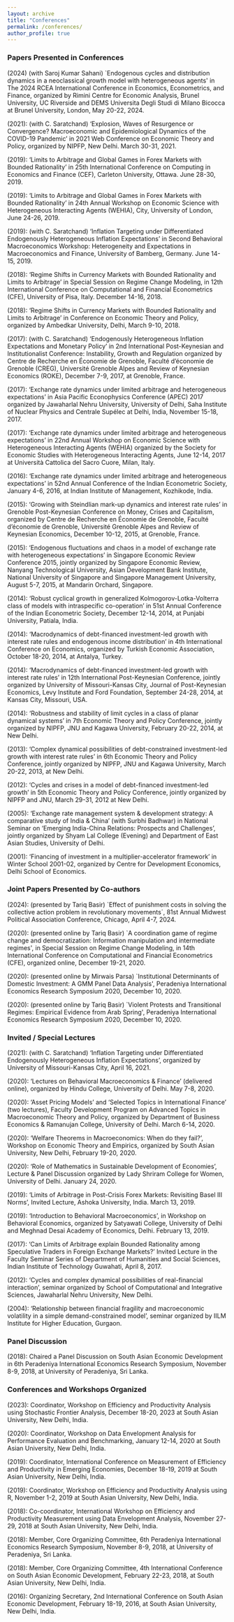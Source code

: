 ```yaml
---
layout: archive
title: "Conferences"
permalink: /conferences/
author_profile: true
---
```


### Papers Presented in Conferences

(2024) (with Saroj Kumar Sahani) `Endogenous cycles and distribution dynamics in a neoclassical growth model with heterogeneous agents' in The 2024 RCEA International Conference in Economics, Econometrics, and Finance, organized by Rimini Centre for Economic Analysis, Brunel University, UC Riverside and DEMS Universita Degli Studi di Milano Bicocca at Brunel University, London, May 20-22, 2024. 

(2021): (with C. Saratchand) ‘Explosion, Waves of Resurgence or Convergence? Macroeconomic and Epidemiological Dynamics of the COVID-19 Pandemic’ in 2021 Web Conference on Economic Theory and Policy, organized by NIPFP, New Delhi. March 30-31, 2021.

(2019): ‘Limits to Arbitrage and Global Games in Forex Markets with Bounded Rationality’ in 25th International Conference on Computing in Economics and Finance (CEF), Carleton University, Ottawa. June 28-30, 2019.

(2019): ‘Limits to Arbitrage and Global Games in Forex Markets with Bounded Rationality’ in 24th Annual Workshop on Economic Science with Heterogeneous Interacting Agents (WEHIA), City, University of London, June 24-26, 2019.

(2019): (with C. Saratchand) ‘Inflation Targeting under Differentiated Endogenously Heterogeneous Inflation Expectations’ in Second Behavioral Macroeconomics Workshop: Heterogeneity and Expectations in Macroeconomics and Finance, University of Bamberg, Germany. June 14-15, 2019.

(2018): ‘Regime Shifts in Currency Markets with Bounded Rationality and Limits to Arbitrage’ in Special Session on Regime Change Modeling, in 12th International Conference on Computational and Financial Econometrics (CFE), University of Pisa, Italy. December 14-16, 2018.

(2018): ‘Regime Shifts in Currency Markets with Bounded Rationality and Limits to Arbitrage’ in Conference on Economic Theory and Policy, organized by Ambedkar University, Delhi, March 9-10, 2018.

(2017): (with C. Saratchand) ‘Endogenously Heterogeneous Inflation Expectations and Monetary Policy’ in 2nd International Post-Keynesian and Institutionalist Conference: Instability, Growth and Regulation organized by Centre de Recherche en Économie de Grenoble, Faculté d’économie de Grenoble (CREG), Université Grenoble Alpes and Review of Keynesian Economics (ROKE), December 7-9, 2017, at Grenoble, France.

(2017): ‘Exchange rate dynamics under limited arbitrage and heterogeneous expectations’ in Asia Pacific Econophysics Conference (APEC) 2017 organized by Jawaharlal Nehru University, University of Delhi, Saha Institute of Nuclear Physics and Centrale Supélec at Delhi, India, November 15-18, 2017.

(2017): ‘Exchange rate dynamics under limited arbitrage and heterogeneous expectations’ in 22nd Annual Workshop on Economic Science with Heterogeneous Interacting Agents (WEHIA) organized by the Society for Economic Studies with Heterogeneous Interacting Agents, June 12-14, 2017 at Università Cattolica del Sacro Cuore, Milan, Italy.

(2016): ‘Exchange rate dynamics under limited arbitrage and heterogeneous expectations’ in 52nd Annual Conference of the Indian Econometric Society, January 4-6, 2016, at Indian Institute of Management, Kozhikode, India.

(2015): ‘Growing with Steindlian mark-up dynamics and interest rate rules’ in Grenoble Post-Keynesian Conference on Money, Crises and Capitalism, organized by Centre de Recherche en Économie de Grenoble, Faculté d’économie de Grenoble, Université Grenoble Alpes and Review of Keynesian Economics, December 10-12, 2015, at Grenoble, France.

(2015): ‘Endogenous fluctuations and chaos in a model of exchange rate with heterogeneous expectations’ in Singapore Economic Review Conference 2015, jointly organized by Singapore Economic Review, Nanyang Technological University, Asian Development Bank Institute, National University of Singapore and Singapore Management University, August 5-7, 2015, at Mandarin Orchard, Singapore.

(2014): ‘Robust cyclical growth in generalized Kolmogorov-Lotka-Volterra class of models with intraspecific co-operation’ in 51st Annual Conference of the Indian Econometric Society, December 12-14, 2014, at Punjabi University, Patiala, India.

(2014): ‘Macrodynamics of debt-financed investment-led growth with interest rate rules and endogenous income distribution’ in 4th International Conference on Economics, organized by Turkish Economic Association, October 18-20, 2014, at Antalya, Turkey.

(2014): ‘Macrodynamics of debt-financed investment-led growth with interest rate rules’ in 12th International Post-Keynesian Conference, jointly organized by University of Missouri-Kansas City, Journal of Post-Keynesian Economics, Levy Institute and Ford Foundation, September 24-28, 2014, at Kansas City, Missouri, USA.

(2014): ‘Robustness and stability of limit cycles in a class of planar dynamical systems’ in 7th Economic Theory and Policy Conference, jointly organized by NIPFP, JNU and Kagawa University, February 20-22, 2014, at New Delhi.

(2013): ‘Complex dynamical possibilities of debt-constrained investment-led growth with interest rate rules’ in 6th Economic Theory and Policy Conference, jointly organized by NIPFP, JNU and Kagawa University, March 20-22, 2013, at New Delhi.

(2012): ‘Cycles and crises in a model of debt-financed investment-led growth’ in 5th Economic Theory and Policy Conference, jointly organized by NIPFP and JNU, March 29-31, 2012 at New Delhi.

(2005): ‘Exchange rate management system & development strategy: A comparative study of India & China’ (with Surbhi Badhwar) in National Seminar on ‘Emerging India-China Relations: Prospects and Challenges’, jointly organized by Shyam Lal College (Evening) and Department of East Asian Studies, University of Delhi.

(2001): ‘Financing of investment in a multiplier-accelerator framework’ in Winter School 2001-02, organized by Centre for Development Economics, Delhi School of Economics.

### Joint Papers Presented by Co-authors

(2024): (presented by Tariq Basir) `Effect of punishment costs in solving the collective action problem in revolutionary movements´, 81st Annual Midwest Political Association Conference, Chicago, April 4-7, 2024.

(2020): (presented online by Tariq Basir) `A coordination game of regime change and democratization: Information manipulation and intermediate regimes', in Special Session on Regime Change Modeling, in 14th International Conference on Computational and Financial Econometrics (CFE), organized online, December 19-21, 2020.

(2020): (presented online by Mirwais Parsa) `Institutional Determinants of Domestic Investment: A GMM Panel Data Analysis', Peradeniya International Economics Research Symposium 2020, December 10, 2020.

(2020): (presented online by Tariq Basir) `Violent Protests and Transitional Regimes: Empirical Evidence from Arab Spring', Peradeniya International Economics Research Symposium 2020, December 10, 2020.

### Invited / Special Lectures

(2021): (with C. Saratchand) ‘Inflation Targeting under Differentiated Endogenously Heterogeneous Inflation Expectations’, organized by University of Missouri-Kansas City, April 16, 2021.

(2020): ‘Lectures on Behavioral Macroeconomics & Finance’ (delivered online), organized by Hindu College, University of Delhi. May 7-8, 2020.

(2020): ‘Asset Pricing Models’ and ‘Selected Topics in International Finance’ (two lectures), Faculty Development Program on Advanced Topics in Macroeconomic Theory and Policy, organized by Department of Business Economics & Ramanujan College, University of Delhi. March 6-14, 2020.

(2020): ‘Welfare Theorems in Macroeconomics: When do they fail?’, Workshop on Economic Theory and Empirics, organized by South Asian University, New Delhi, February 19-20, 2020.

(2020): ‘Role of Mathematics in Sustainable Development of Economies’, Lecture & Panel Discussion organized by Lady Shriram College for Women, University of Delhi. January 24, 2020.

(2019): ‘Limits of Arbitrage in Post-Crisis Forex Markets: Revisiting Basel III Norms’, Invited Lecture, Ashoka University, India. March 13, 2019.

(2019): ‘Introduction to Behavioral Macroeconomics’, in Workshop on Behavioral Economics, organized by Satyawati College, University of Delhi and Meghnad Desai Academy of Economics, Delhi. February 13, 2019.

(2017): ‘Can Limits of Arbitrage explain Bounded Rationality among Speculative Traders in Foreign Exchange Markets?’ Invited Lecture in the Faculty Seminar Series of Department of Humanities and Social Sciences, Indian Institute of Technology Guwahati, April 8, 2017.

(2012): ‘Cycles and complex dynamical possibilities of real-financial interaction’, seminar organized by School of Computational and Integrative Sciences, Jawaharlal Nehru University, New Delhi.

(2004): ‘Relationship between financial fragility and macroeconomic volatility in a simple demand-constrained model’, seminar organized by IILM Institute for Higher Education, Gurgaon.


### Panel Discussion
(2018): Chaired a Panel Discussion on South Asian Economic Development in 6th Peradeniya International Economics Research Symposium, November 8-9, 2018, at University of Peradeniya, Sri Lanka.

### Conferences and Workshops Organized

(2023): Coordinator, Workshop on Efficiency and Productivity Analysis using Stochastic Frontier Analysis, December 18-20, 2023 at South Asian University, New Delhi, India.

(2020): Coordinator, Workshop on Data Envelopment Analysis for Performance Evaluation and Benchmarking, January 12-14, 2020 at South Asian University, New Delhi, India.

(2019): Coordinator, International Conference on Measurement of Efficiency and Productivity in Emerging Economies, December 18-19, 2019 at South Asian University, New Delhi, India.

(2019): Coordinator, Workshop on Efficiency and Productivity Analysis using R, November 1-2, 2019 at South Asian University, New Delhi, India.

(2018): Co-coordinator, International Workshop on Efficiency and Productivity Measurement using Data Envelopment Analysis, November 27-29, 2018 at South Asian University, New Delhi, India.

(2018): Member, Core Organizing Committee, 6th Peradeniya International Economics Research Symposium, November 8-9, 2018, at University of Peradeniya, Sri Lanka.

(2018): Member, Core Organizing Committee, 4th International Conference on South Asian Economic Development, February 22-23, 2018, at South Asian University, New Delhi, India.

(2016): Organizing Secretary, 2nd International Conference on South Asian Economic Development, February 18-19, 2016, at South Asian University, New Delhi, India.


